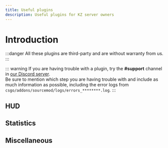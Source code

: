 ```yaml
---
title: Useful plugins
description: Useful plugins for KZ server owners
---
```


<script setup>
import Plugin from "../../components/Plugin.vue";
</script>

# Introduction

:::danger
All these plugins are third-party and are without warranty from us.
:::

::: warning
If you are having trouble with a plugin, try the **#support** channel in [our Discord server](https://discord.gg/csgokz).
<br>Be sure to mention which step you are having trouble with and include as much information as possible, including the error logs from `csgo/addons/sourcemod/logs/errors_********.log`.
:::

## HUD

<Plugin
  name="MovementHUD"
  author="Sikari"
  download="https://bitbucket.org/Sikarii/movementhud"
  description="A versatile SourceMod plugin providing customizable displays for player movement"
/>

<Plugin
  name="GOKZ Scoreboard Timer"
  author="Ruto"
  download="https://github.com/DevRuto/GOKZ-Scoreboard-Timer"
  description="Shows time in kills, checkpoints in assists, and teleports in deaths column in the scoreboard"
  :categories="['In KZTimer']"
/>

## Statistics

<Plugin
  name="Distbug"
  author="GameChaos"
  download="https://bitbucket.org/GameChaos/distbug"
  description="Gives you more details on your jumpstats as well as stats on failed jumps"
  :categories="['In GOKZ']"
/>

<Plugin
  name="GlobalPB"
  author="Szwagi"
  download="https://github.com/szwagi/globalpb"
  description="Lets players see their global personal best"
  :categories="['In GOKZ']"
/>

<Plugin
  name="More Stats"
  author="Szwagi, zer0.k"
  download="https://github.com/zer0k-z/more-stats"
  description="Displays statistics about your bhops"
/>

## Miscellaneous

<Plugin
  name="MapCrashFixer"
  author="Bot Benson"
  download="https://forums.alliedmods.net/showthread.php?t=310542"
  description="Mostly fixes the issue where players experience their game crashing on map changes"
  :categories="['Recommended']"
/>

<Plugin
  name="Console Cleaner"
  author="e54385991"
  download="https://github.com/e54385991/console-cleaner"
  description="Gets rid of Datatable warnings spammed in the console"
  :categories="['In GOKZ']"
/>

<Plugin
  name="GOKZ Discord"
  author="zer0k-z"
  download="https://github.com/zer0k-z/gokz-discord"
  description="Posts GOKZ server records to a Discord channel using webhooks"
  :categories="['GOKZ only']"
/>

<Plugin
  name="Longjump Room Teleporter"
  author="Evan"
  download="https://github.com/EvanIMK/KZ-LJ-Teleport"
  description="Allows your players to teleport directly to the longjump room"
/>

<Plugin
  name="Zone Stopwatch"
  author="GameChaos"
  download="https://bitbucket.org/GameChaos/zone-stopwatch"
  description="Lets players create zones to check how fast different routes are"
/>

<Plugin
  name="GCMeasure"
  author="GameChaos"
  download="https://bitbucket.org/GameChaos/gcmeasure"
  description="Enables players to measure distances between gaps as well as height differences"
  :categories="['In GOKZ']"
/>

<Plugin
  name="Player Model Changer"
  author="GameChaos"
  download="https://bitbucket.org/GameChaos/player-model-changer"
  description="Allows you to use different player models"
/>

<Plugin
  name="Ruto Recorder"
  author="Ruto"
  download="https://github.com/DevRuto/KZTimerRecorder"
  description="Allows you to save GOKZ server record replays on your KZTimer server"
  :categories="['In GOKZ']"
/>

<Plugin
  name="CSGO Particle Auto Precacher"
  author="Copypaste Slim, zer0k_z"
  download="https://bitbucket.org/zer0k_z/csgo-particle-auto-precacher"
  description="Allows players to see custom particles on certain maps like bkz_apricity_v2 and others"
  :categories="['In KZTimer']"
/>

<Plugin
  name="KZTierMapchooser"
  author="Kidev"
  download="https://forum.gokz.org/d/657-plugin-kztiermapchooser-map-tiers-displayed-in-votemap"
  description="A mapchooser that displays tiers next to maps in map votes"
/>
